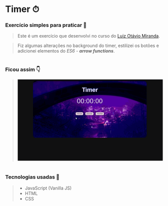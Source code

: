   # Timer ⏱

### Exercício simples para praticar :muscle:

>Este é um exercício que desenvolvi no curso do [Luiz Otávio Miranda](https://www.udemy.com/course/curso-de-javascript-moderno-do-basico-ao-avancado/).

>Fiz algumas alterações no background do timer, estilizei os botões e adicionei elementos do _ES6_ - **_arrow functions_**.
#
 ### Ficou assim   👇
> ![Timer](assets/img/timer.gif)
#

###  Tecnologias usadas 📌
>- JavaScript (Vanilla JS)
>- HTML
>- CSS
